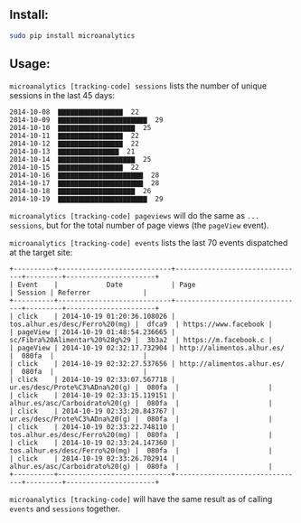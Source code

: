 ## Install:

```bash
sudo pip install microanalytics
```

## Usage:

`microanalytics [tracking-code] sessions` lists the number of unique sessions in the last 45 days:
```
2014-10-08  ▇▇▇▇▇▇▇▇▇▇▇▇▇▇▇▇  22
2014-10-09  ▇▇▇▇▇▇▇▇▇▇▇▇▇▇▇▇▇▇▇▇▇▇  29
2014-10-10  ▇▇▇▇▇▇▇▇▇▇▇▇▇▇▇▇▇▇▇  25
2014-10-11  ▇▇▇▇▇▇▇▇▇▇▇▇▇▇▇▇  22
2014-10-12  ▇▇▇▇▇▇▇▇▇▇▇▇▇▇▇▇  22
2014-10-13  ▇▇▇▇▇▇▇▇▇▇▇▇▇▇▇  21
2014-10-14  ▇▇▇▇▇▇▇▇▇▇▇▇▇▇▇▇▇▇▇  25
2014-10-15  ▇▇▇▇▇▇▇▇▇▇▇▇▇▇▇▇  22
2014-10-16  ▇▇▇▇▇▇▇▇▇▇▇▇▇▇▇▇▇▇▇▇▇  28
2014-10-17  ▇▇▇▇▇▇▇▇▇▇▇▇▇▇▇▇▇▇▇▇▇  28
2014-10-18  ▇▇▇▇▇▇▇▇▇▇▇▇▇▇▇▇▇▇▇  26
2014-10-19  ▇▇▇▇▇▇▇▇▇▇▇▇▇▇▇▇▇▇▇▇▇▇  29
```

`microanalytics [tracking-code] pageviews` will do the same as `... sessions`, but for the total number of page views (the `pageView` event).

`microanalytics [tracking-code] events` lists the last 70 events dispatched at the target site:
```
+----------+----------------------------+--------------------------------+---------+----------------------+
| Event    |            Date            | Page                           | Session | Referrer             |
+----------+----------------------------+--------------------------------+---------+----------------------+
| click    | 2014-10-19 01:20:36.108026 | tos.alhur.es/desc/Ferro%20(mg) |  dfca9  | https://www.facebook |
| pageView | 2014-10-19 01:48:54.236665 | sc/Fibra%20Alimentar%20%28g%29 |  3b3a2  | https://m.facebook.c |
| pageView | 2014-10-19 02:32:17.732904 | http://alimentos.alhur.es/     |  080fa  |                      |
| click    | 2014-10-19 02:32:27.537656 | http://alimentos.alhur.es/     |  080fa  |                      |
| click    | 2014-10-19 02:33:07.567718 | ur.es/desc/Prote%C3%ADna%20(g) |  080fa  |                      |
| click    | 2014-10-19 02:33:15.119151 | alhur.es/asc/Carboidrato%20(g) |  080fa  |                      |
| click    | 2014-10-19 02:33:20.843767 | ur.es/desc/Prote%C3%ADna%20(g) |  080fa  |                      |
| click    | 2014-10-19 02:33:22.748110 | tos.alhur.es/desc/Ferro%20(mg) |  080fa  |                      |
| click    | 2014-10-19 02:33:24.147360 | tos.alhur.es/desc/Ferro%20(mg) |  080fa  |                      |
| click    | 2014-10-19 02:33:26.702914 | alhur.es/asc/Carboidrato%20(g) |  080fa  |                      |
+----------+----------------------------+--------------------------------+---------+----------------------+
```

`microanalytics [tracking-code]` will have the same result as of calling `events` and `sessions` together.
